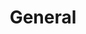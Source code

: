 ---
year: 4
title: General
pinned: true
links:
  - name: info
    url: https://teaching.maths.ed.ac.uk/main/undergraduate/studies/honours/year-4
---